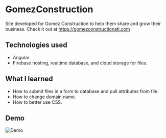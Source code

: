 # GomezConstruction

Site developed for Gomez Construction to help them share and grow their business. Check it out at https://gomezconstructionatl.com

## Technologies used

 - Angular
 - Firebase hosting, realtime database, and cloud storage for files.

## What I learned

 - How to submit files in a form to database and pull attributes from file.
 - How to change domain name.
 - How to better use CSS.

## Demo
![Demo](Demo/GomezConstructionGif.gif)
